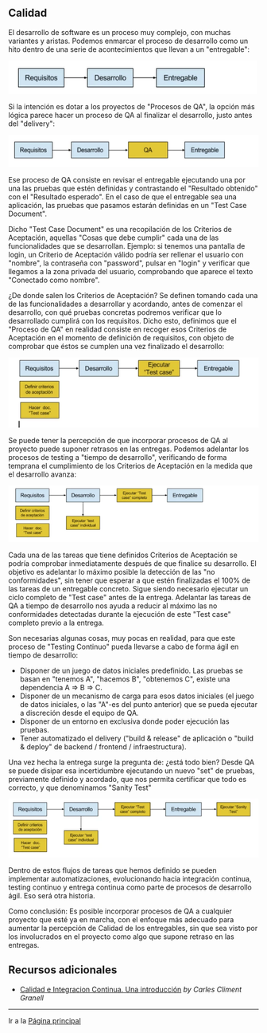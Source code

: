 ## Calidad

El desarrollo de software es un proceso muy complejo, con muchas variantes y aristas. Podemos enmarcar el proceso de desarrollo como un hito dentro de una serie de acontecimientos que llevan a un "entregable":

![QA - Sin testing](img/qa-step1.png?raw=true "QA - Sin testing")

Si la intención es dotar a los proyectos de "Procesos de QA", la opción más lógica parece hacer un proceso de QA al finalizar el desarrollo, justo antes del "delivery":

![QA - Testing al final](img/qa-step2.png?raw=true "QA - Testing al final")

Ese proceso de QA consiste en revisar el entregable ejecutando una por una las pruebas que estén definidas y contrastando el "Resultado obtenido" con el "Resultado esperado". En el caso de que el entregable sea una aplicación, las pruebas que pasamos estarán definidas en un "Test Case Document".

Dicho "Test Case Document" es una recopilación de los Criterios de Aceptación, aquellas "Cosas que debe cumplir" cada una de las funcionalidades que se desarrollan. Ejemplo: si tenemos una pantalla de login, un Criterio de Aceptación válido podría ser rellenar el usuario con "nombre", la contraseña con "password", pulsar en "login" y verificar que llegamos a la zona privada del usuario, comprobando que aparece el texto "Conectado como nombre".

¿De donde salen los Criterios de Aceptación? Se definen tomando cada una de las funcionalidades a desarrollar y acordando, antes de comenzar el desarrollo, con qué pruebas concretas podremos verificar que lo desarrollado cumplirá con los requisitos. Dicho esto, definimos que el "Proceso de QA" en realidad consiste en recoger esos Criterios de Aceptación en el momento de definición de requisitos, con objeto de comprobar que éstos se cumplen una vez finalizado el desarrollo:

![QA - Criterios de Aceptación](img/qa-step3.png?raw=true "QA - Criterios de Aceptación")

Se puede tener la percepción de que incorporar procesos de QA al proyecto puede suponer retrasos en las entregas. Podemos adelantar los procesos de testing a "tiempo de desarrollo", verificando de forma temprana el cumplimiento de los Criterios de Aceptación en la medida que el desarrollo avanza:

![QA - Test case individual](img/qa-step4.png?raw=true "QA - Test case individual")

Cada una de las tareas que tiene definidos Criterios de Aceptación se podría comprobar inmediatamente después de que finalice su desarrollo. El objetivo es adelantar lo máximo posible la detección de las "no conformidades", sin tener que esperar a que estén finalizadas el 100% de las tareas de un entregable concreto. Sigue siendo necesario ejecutar un ciclo completo de "Test case" antes de la entrega. Adelantar las tareas de QA a tiempo de desarrollo nos ayuda a reducir al máximo las no conformidades detectadas durante la ejecución de este "Test case" completo previo a la entrega.

Son necesarias algunas cosas, muy pocas en realidad, para que este proceso de "Testing Continuo" pueda llevarse a cabo de forma ágil en tiempo de desarrollo:

- Disponer de un juego de datos iniciales predefinido. Las pruebas se basan en "tenemos A", "hacemos B", "obtenemos C", existe una dependencia A => B => C.
- Disponer de un mecanismo de carga para esos datos iniciales (el juego de datos iniciales, o las "A"-es del punto anterior) que se pueda ejecutar a discreción desde el equipo de QA.
- Disponer de un entorno en exclusiva donde poder ejecución las pruebas.
- Tener automatizado el delivery ("build & release" de aplicación o "build & deploy" de backend / frontend / infraestructura).

Una vez hecha la entrega surge la pregunta de: ¿está todo bien? Desde QA se puede disipar esa incertidumbre ejecutando un nuevo "set" de pruebas, previamente definido y acordado, que nos permita certificar que todo es correcto, y que denominamos "Sanity Test"

![QA - Sanity test](img/qa-step5.png?raw=true "QA - Sanity test")

Dentro de estos flujos de tareas que hemos definido se pueden implementar automatizaciones, evolucionando hacia integración continua, testing continuo y entrega continua como parte de procesos de desarrollo ágil. Eso será otra historia.

Como conclusión: Es posible incorporar procesos de QA a cualquier proyecto que esté ya en marcha, con el enfoque más adecuado para aumentar la percepción de Calidad de los entregables, sin que sea visto por los involucrados en el proyecto como algo que supone retraso en las entregas.

## Recursos adicionales

- [Calidad e Integracion Continua. Una introducción](http://www.carlescliment.com/publications/calidad-e-integracion-continua-enero-2012) _by Carles Climent Granell_

---

Ir a la [Página principal](toc.md)
